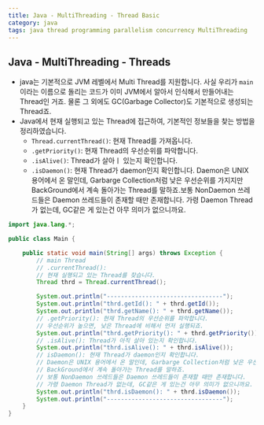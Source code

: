 ```yaml
---
title: Java - MultiThreading - Thread Basic
category: java
tags: java thread programming parallelism concurrency MultiThreading
---
```


## Java - MultiThreading - Threads

- java는 기본적으로 JVM 레벨에서 Multi Thread를 지원합니다. 사실 우리가 `main`이라는 이름으로 돌리는 코드가 이미 JVM에서 알아서 인식해서 만들어내는 Thread인 거죠. 물론 그 외에도 GC(Garbage Collector)도 기본적으로 생성되는 Thread죠.
- Java에서 현재 실행되고 있는 Thread에 접근하여, 기본적인 정보들을 찾는 방법을 정리하였습니다.
  - `Thread.currentThread()`: 현재 Thread를 가져옵니다.
  - `.getPriority()`: 현재 Thread의 우선순위를 파악합니다.
  - `.isAlive()`: Thread가 살아ㅣ 있는지 확인합니다.
  - `.isDaemon()`: 현재 Thread가 daemon인지 확인합니다. Daemon은 UNIX 용어에서 온 말인데, Garbarge Collection처럼 낮은 우선순위를 가지지만 BackGround에서 계속 돌아가는 Thread를 말하죠.보통 NonDaemon 쓰레드들은 Daemon 쓰레드들이 존재할 때만 존재합니다. 가령 Daemon Thread가 없는데, GC같은 게 있는건 아무 의미가 없으니까요.

```java
import java.lang.*;

public class Main {

    public static void main(String[] args) throws Exception {
        // main Thread
        // .currentThread():
        // 현재 실행되고 있는 Thread를 찾습니다.
        Thread thrd = Thread.currentThread();

        System.out.println("---------------------------------");
        System.out.println("thrd.getId(): " + thrd.getId());
        System.out.println("thrd.getName(): " + thrd.getName());
        // .getPriority(): 현재 Thread의 우선순위를 파악합니다.
        // 우선순위가 높으면, 낮은 Thread에 비해서 먼저 실행되죠.
        System.out.println("thrd.getPriority(): " + thrd.getPriority());
        // .isAlive(): Thread가 아직 살아 있는지 확인합니다.
        System.out.println("thrd.isAlive(): " + thrd.isAlive());
        // isDaemon(): 현재 Thread가 daemon인지 확인합니다.
        // Daemon은 UNIX 용어에서 온 말인데, Garbarge Collection처럼 낮은 우선순위를 가지지만,
        // BackGround에서 계속 돌아가는 Thread를 말하죠.
        // 보통 NonDaemon 쓰레드들은 Daemon 쓰레드들이 존재할 때만 존재합니다.
        // 가령 Daemon Thread가 없는데, GC같은 게 있는건 아무 의미가 없으니까요.
        System.out.println("thrd.isDaemon(): " + thrd.isDaemon());
        System.out.println("---------------------------------");
    }
}
```
